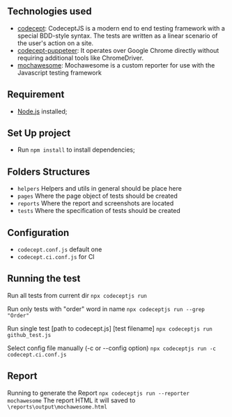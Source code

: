 ## Technologies used

* [codecept](https://codecept.io/): CodeceptJS is a modern end to end testing framework with a special BDD-style syntax. The tests are written as a linear scenario of the user's action on a site.
* [codecept-puppeteer](https://codecept.io/puppeteer/): It operates over Google Chrome directly without requiring additional tools like ChromeDriver. 
* [mochawesome](https://www.npmjs.com/package/mochawesome): Mochawesome is a custom reporter for use with the Javascript testing framework

## Requirement

- [Node.js](https://nodejs.org/en/download/) installed;

## Set Up project

- Run ```npm install``` to install dependencies;

## Folders Structures

* ```helpers``` Helpers and utils in general should be place here
* ```pages``` Where the page object of tests should be created
* ```reports``` Where the report and screenshots are located
* ```tests``` Where the specification of tests should be created

## Configuration

* ```codecept.conf.js``` default one
* ```codecept.ci.conf.js``` for CI

## Running the test

Run all tests from current dir ```npx codeceptjs run```

Run only tests with "order" word in name ```npx codeceptjs run --grep "Order"```

Run single test [path to codecept.js] [test filename] ```npx codeceptjs run github_test.js```

Select config file manually (-c or --config option) ```npx codeceptjs run -c codecept.ci.conf.js```

## Report

Running to generate the Report ```npx codeceptjs run --reporter mochawesome```
    The report HTML it will saved to ```\reports\output\mochawesome.html```
